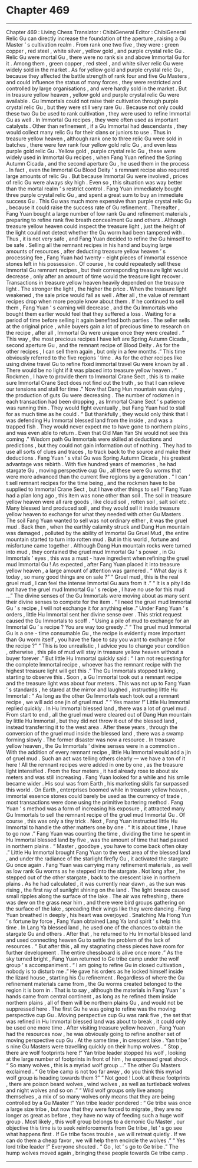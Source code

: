 
# Chapter 469


---

Chapter 469 : Living Chess
Translator :
ChibiGeneral
Editor :
ChibiGeneral
Relic Gu can directly increase the foundation of the aperture , raising a Gu Master ’ s cultivation realm .
From rank one two five , they were : green copper , red steel , white silver , yellow gold , and purple crystal relic Gu . Relic Gu were mortal Gu , there were no rank six and above Immortal Gu for it .
Among them , green copper , red steel , and white silver relic Gu were widely sold in the market . As for yellow gold and purple crystal relic Gu , because they affected the battle strength of rank four and five Gu Masters , and could influence the status of many forces , they were restricted and controlled by large organisations , and were hardly sold in the market .
But in treasure yellow heaven , yellow gold and purple crystal relic Gu were available .
Gu Immortals could not raise their cultivation through purple crystal relic Gu , but they were still very rare Gu .
Because not only could these two Gu be used to rank cultivation , they were used to refine Immortal Gu as well . In Immortal Gu recipes , they were often used as important catalysts .
Other than refinement , if a Gu Immortal had descendants , they would collect many relic Gu for their clans or juniors to use .
Thus in treasure yellow heaven , although rank one to three relic Gu were sold in batches , there were few rank four yellow gold relic Gu , and even less purple gold relic Gu .
Yellow gold , purple crystal relic Gu , these were widely used in Immortal Gu recipes , when Fang Yuan refined the Spring Autumn Cicada , and the second aperture Gu , he used them in the process . In fact , even the Immortal Gu Blood Deity ’ s remnant recipe also required large amounts of relic Gu .
But because Immortal Gu were involved , prices of relic Gu were always sky high . Even so , this situation was way better than the mortal realm ’ s restrict control .
Fang Yuan immediately bought three purple crystal relic Gu , and spent a great sum to buy an immediate success Gu .
This Gu was much more expensive than purple crystal relic Gu , because it could raise the success rate of Gu refinement .
Thereafter , Fang Yuan bought a large number of low rank Gu and refinement materials , preparing to refine rank five breath concealment Gu and others .
Although treasure yellow heaven could inspect the treasure light , just the height of the light could not detect whether the Gu worm had been tampered with . Thus , it is not very safe , and Fang Yuan decided to refine the Gu himself to be safe .
Selling all the remnant recipes in his hand and buying large amounts of resources , after deducting treasure yellow heaven ’ s processing fee , Fang Yuan had twenty - eight pieces of immortal essence stones left in his possession .
Of course , he could repeatedly sell these Immortal Gu remnant recipes , but their corresponding treasure light would decrease , only after an amount of time would the treasure light recover .
Transactions in treasure yellow heaven heavily depended on the treasure light . The stronger the light , the higher the price . When the treasure light weakened , the sale price would fall as well .
After all , the value of remnant recipes drop when more people know about them . If he continued to sell them , Fang Yuan ’ s earning will decrease , and the Gu Immortals who bought them earlier would feel that they suffered a loss . Waiting for a period of time before selling it again benefited both parties .
The seller sells at the original price , while buyers gain a lot of precious time to research on the recipe , after all , Immortal Gu were unique once they were created .
“ This way , the most precious recipes I have left are Spring Autumn Cicada , second aperture Gu , and the remnant recipe of Blood Deity . As for the other recipes , I can sell them again , but only in a few months .”
This time obviously referred to the five regions ’ time .
As for the other recipes like using divine travel Gu to refine fixed immortal travel Gu were known by all . There would be no light if it was placed into treasure yellow heaven .
“ Rockmen , I have to provide them to Immortal Crane Sect , this is to make sure Immortal Crane Sect does not find out the truth , so that I can relieve our tensions and stall for time .”
Now that Dang Hun mountain was dying , the production of guts Gu were decreasing . The number of rockmen in each transaction had been dropping , as Immortal Crane Sect ’ s patience was running thin . They would fight eventually , but Fang Yuan had to stall for as much time as he could .
“ But thankfully , they would only think that I was defending Hu Immortal blessed land from the inside , and was a trapped fish . They would never expect me to have gone to northern plains , and was even able to return . Even that Old Man Yan Shi would not see this coming .”
Wisdom path Gu Immortals were skilled at deductions and predictions , but they could not gain information out of nothing . They had to use all sorts of clues and traces , to track back to the source and make their deductions .
Fang Yuan ’ s vital Gu was Spring Autumn Cicada , his greatest advantage was rebirth . With five hundred years of memories , he had stargate Gu , moving perspective cup Gu , all these were Gu worms that were more advanced than the current five regions by a generation .
“ I can ’ t sell remnant recipes for the time being , and the rockmen have to be supplied to Immortal Crane Sect , but I have other things to sell !”
Fang Yuan had a plan long ago , this item was none other than soil .
The soil in treasure yellow heaven were all rare goods , like cloud soil , rotten soil , salt soil etc . Many blessed land produced soil , and they would sell it inside treasure yellow heaven to exchange for what they needed with other Gu Masters .
The soil Fang Yuan wanted to sell was not ordinary either , it was the gruel mud .
Back then , when the earthly calamity struck and Dang Hun mountain was damaged , polluted by the ability of Immortal Gu Gruel Mud , the entire mountain started to turn into rotten mud .
But in this world , fortune and misfortune came together .
Although Dang Hun mountain rocks were turned into mud , they contained the gruel mud Immortal Gu ’ s power , in Gu Immortals ’ eyes , this was a must - have ingredient when refining the gruel mud Immortal Gu !
As expected , after Fang Yuan placed it into treasure yellow heaven , a large amount of attention was garnered .
“ What day is it today , so many good things are on sale ?”
“ Gruel mud , this is the real gruel mud , I can feel the intense Immortal Gu aura from it .”
“ It is a pity I do not have the gruel mud Immortal Gu ’ s recipe , I have no use for this mud …”
The divine senses of the Gu Immortals were moving about as many sent their divine senses to compete for the item .
“ I need the gruel mud Immortal Gu ’ s recipe , I will not exchange it for anything else .” Under Fang Yuan ’ s orders , little Hu Immortal sent her divine sense over .
This strict request caused the Gu Immortals to scoff .
“ Using a pile of mud to exchange for an Immortal Gu ’ s recipe ? You are way too greedy .”
“ The gruel mud Immortal Gu is a one - time consumable Gu , the recipe is evidently more important than Gu worm itself , you have the face to say you want to exchange it for the recipe ?”
“ This is too unrealistic , I advice you to change your condition , otherwise , this pile of mud will stay in treasure yellow heaven without a buyer forever .”
But little Hu Immortal quickly said : “ I am not requesting for the complete Immortal recipe , whoever has the remnant recipe with the highest treasure light will get this .”
The Gu Immortals stopped talking , starting to observe this .
Soon , a Gu Immortal took out a remnant recipe and the treasure light was about four meters .
This was not up to Fang Yuan ’ s standards , he stared at the mirror and laughed , instructing little Hu Immortal : “ As long as the other Gu Immortals each took out a remnant recipe , we will add one jin of gruel mud .”
“ Yes master !” Little Hu Immortal replied quickly .
In Hu Immortal blessed land , there was a lot of gruel mud .
From start to end , all the gruel mud were cleared out of Dang Hun mountain by little Hu Immortal , but they did not throw it out of the blessed land , instead transferring it to the west area .
After these years , through the conversion of the gruel mud inside the blessed land , there was a swamp forming slowly .
The former disaster was now a resource .
In treasure yellow heaven , the Gu Immortals ’ divine senses were in a commotion .
With the addition of every remnant recipe , little Hu Immortal would add a jin of gruel mud . Such an act was telling others clearly — we have a ton of it here !
All the remnant recipes were added in one by one , as the treasure light intensified . From the four meters , it had already rose to about six meters and was still increasing .
Fang Yuan looked for a while and his smile became wider .
His soul was from Earth , his marketing skills far surpassed this world . On Earth , enterprises boomed while in treasure yellow heaven , immortal essence stones could barely be used as the currency of trade , most transactions were done using the primitive bartering method .
Fang Yuan ’ s method was a form of increasing his exposure , it attracted many Gu Immortals to sell the remnant recipe of the gruel mud Immortal Gu .
Of course , this was only a tiny trick .
Next , Fang Yuan instructed little Hu Immortal to handle the other matters one by one .
“ It is about time , I have to go now .”
Fang Yuan was counting the time , dividing the time he spent in Hu Immortal blessed land by five , was the amount of time that had passed in northern plains .
“ Master , goodbye , you have to come back often okay .” Little Hu Immortal brought Fang Yuan to the west area of the blessed land , and under the radiance of the starlight firefly Gu , it activated the stargate Gu once again .
Fang Yuan was carrying many refinement materials , as well as low rank Gu worms as he stepped into the stargate .
Not long after , he stepped out of the other stargate , back to the crescent lake in northern plains .
As he had calculated , it was currently near dawn , as the sun was rising , the first ray of sunlight shining on the land .
The light breeze caused small ripples along the surface of the lake .
The air was refreshing , there was dew on the grass near him , and there were bird groups gathering on the surface of the lake , spreading their wings like they were dancing .
Fang Yuan breathed in deeply , his heart was overjoyed .
Snatching Ma Hong Yun ’ s fortune by force , Fang Yuan obtained Lang Ya land spirit ’ s help this time . In Lang Ya blessed land , he used one of the chances to obtain the stargate Gu and others .
After that , he returned to Hu Immortal blessed land and used connecting heaven Gu to settle the problem of the lack of resources .
“ But after this , all my stagnating chess pieces have room for further development . The entire chessboard is alive once more .”
As the sky turned bright , Fang Yuan returned to Ge tribe camp under the wolf group ’ s accompaniment .
“ I am going to refine Gu in closed cultivation , nobody is to disturb me .” He gave his orders as he locked himself inside the lizard house , starting his Gu refinement .
Regardless of where the Gu refinement materials came from , the Gu worms created belonged to the region it is born in . That is to say , although the materials in Fang Yuan ’ s hands came from central continent , as long as he refined them inside northern plains , all of them will be northern plains Gu , and would not be suppressed here .
The first Gu he was going to refine was the moving perspective cup Gu .
Moving perspective cup Gu was rank five , the set that was refined in Hu Immortal blessed land was about to break , it could only be used one more time . After visiting treasure yellow heaven , Fang Yuan had the resources now , he was obviously going to refine another set of moving perspective cup Gu .
At the same time , in crescent lake .
Yan tribe ’ s nine Gu Masters were travelling quickly on their hump wolves .
“ Stop , there are wolf footprints here !” Yan tribe leader stopped his wolf , looking at the large number of footprints in front of him , he expressed great shock .
“ So many wolves , this is a myriad wolf group …” The other Gu Masters exclaimed .
“ Ge tribe camp is not too far away , do you think this myriad wolf group is heading towards them ?”
“ Not good ! Look at these footprints , there are poison beard wolves , wind wolves , as well as turtleback wolves and night wolves and so on .”
“ Wild wolf groups only live among themselves , a mix of so many wolves only means that they are being controlled by a Gu Master !”
Yan tribe leader pondered : “ Ge tribe was once a large size tribe , but now that they were forced to migrate , they are no longer as great as before , they have no way of feeding such a huge wolf group . Most likely , this wolf group belongs to a demonic Gu Master , our objective this time is to seek reinforcements from Ge tribe , let ’ s go see what happens first . If Ge tribe faces trouble , we will retreat quietly . If we can do them a cheap favor , we will help them encircle the wolves .”
“ Yes lord tribe leader !” Everyone shouted .
“ Go , let ’ s go to Ge tribe .”
The hump wolves moved again , bringing these people towards Ge tribe camp .

---

